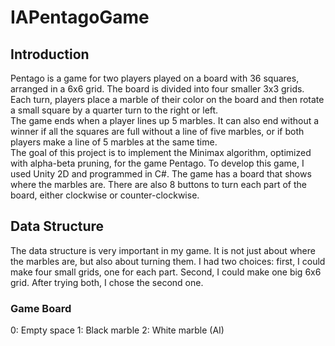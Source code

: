 # IAPentagoGame
## Introduction
Pentago is a game for two players played on a board with 36 squares, arranged in a 6x6 grid. The board is divided into four smaller 3x3 grids. Each turn, players place a marble of their color on the board and then rotate a small square by a quarter turn to the right or left.  
The game ends when a player lines up 5 marbles. It can also end without a winner if all the squares are full without a line of five marbles, or if both players make a line of 5 marbles at the same time.  
The goal of this project is to implement the Minimax algorithm, optimized with alpha-beta pruning, for the game Pentago. To develop this game, I used Unity 2D and programmed in C#.
The game has a board that shows where the marbles are. There are also 8 buttons to turn each part of the board, either clockwise or counter-clockwise.
## Data Structure
The data structure is very important in my game. It is not just about where the marbles are, but also about turning them. I had two choices: first, I could make four small grids, one for each part. Second, I could make one big 6x6 grid. After trying both, I chose the second one. 
### Game Board
0: Empty space
1: Black marble
2: White marble (AI)
